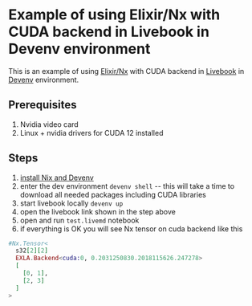# Example of using Elixir/Nx with CUDA backend in Livebook in Devenv environment

This is an example of using [Elixir/Nx](https://github.com/elixir-nx/) with CUDA backend in [Livebook](https://livebook.dev/) in [Devenv](https://devenv.sh/) environment.


## Prerequisites

1. Nvidia video card
2. Linux + nvidia drivers for CUDA 12 installed


## Steps

1. [install Nix and Devenv](https://devenv.sh/getting-started/)
2. enter the dev environment `devenv shell` -- this will take a time to download all needed packages including CUDA libraries
3. start livebook locally `devenv up`
4. open the livebook link shown in the step above
5. open and run `test.livemd` notebook
6. if everything is OK you will see Nx tensor on cuda backend like this
```elixir
#Nx.Tensor<
  s32[2][2]
  EXLA.Backend<cuda:0, 0.2031250830.2018115626.247278>
  [
    [0, 1],
    [2, 3]
  ]
>
```
